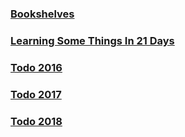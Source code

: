
### [Bookshelves](./bookshelves/README.md)
### [Learning Some Things In 21 Days](./21.md)

### [Todo 2016](./src/years/2016.md)
### [Todo 2017](./src/years/2017.md)
### [Todo 2018](./src/years/2018.md)